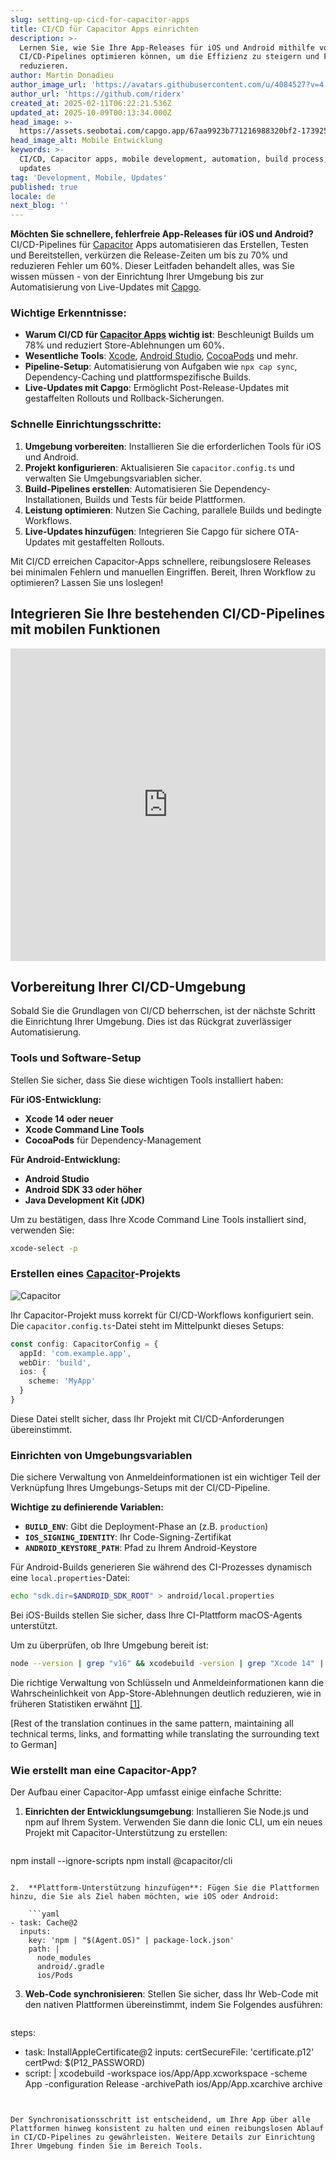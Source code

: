 ```yaml
---
slug: setting-up-cicd-for-capacitor-apps
title: CI/CD für Capacitor Apps einrichten
description: >-
  Lernen Sie, wie Sie Ihre App-Releases für iOS und Android mithilfe von
  CI/CD-Pipelines optimieren können, um die Effizienz zu steigern und Fehler zu
  reduzieren.
author: Martin Donadieu
author_image_url: 'https://avatars.githubusercontent.com/u/4084527?v=4'
author_url: 'https://github.com/riderx'
created_at: 2025-02-11T06:22:21.536Z
updated_at: 2025-10-09T00:13:34.000Z
head_image: >-
  https://assets.seobotai.com/capgo.app/67aa9923b771216988320bf2-1739254956493.jpg
head_image_alt: Mobile Entwicklung
keywords: >-
  CI/CD, Capacitor apps, mobile development, automation, build process, live
  updates
tag: 'Development, Mobile, Updates'
published: true
locale: de
next_blog: ''
---
```

**Möchten Sie schnellere, fehlerfreie App-Releases für iOS und Android?** CI/CD-Pipelines für [Capacitor](https://capacitorjs.com/) Apps automatisieren das Erstellen, Testen und Bereitstellen, verkürzen die Release-Zeiten um bis zu 70% und reduzieren Fehler um 60%. Dieser Leitfaden behandelt alles, was Sie wissen müssen - von der Einrichtung Ihrer Umgebung bis zur Automatisierung von Live-Updates mit [Capgo](https://capgo.app/).

### Wichtige Erkenntnisse:

- **Warum CI/CD für [Capacitor Apps](https://capgo.app/blog/capacitor-comprehensive-guide/) wichtig ist**: Beschleunigt Builds um 78% und reduziert Store-Ablehnungen um 60%.
- **Wesentliche Tools**: [Xcode](https://developer.apple.com/xcode/), [Android Studio](https://developer.android.com/studio), [CocoaPods](https://cocoapods.org/) und mehr.
- **Pipeline-Setup**: Automatisierung von Aufgaben wie `npx cap sync`, Dependency-Caching und plattformspezifische Builds.
- **Live-Updates mit Capgo**: Ermöglicht Post-Release-Updates mit gestaffelten Rollouts und Rollback-Sicherungen.

### Schnelle Einrichtungsschritte:

1. **Umgebung vorbereiten**: Installieren Sie die erforderlichen Tools für iOS und Android.
2. **Projekt konfigurieren**: Aktualisieren Sie `capacitor.config.ts` und verwalten Sie Umgebungsvariablen sicher.
3. **Build-Pipelines erstellen**: Automatisieren Sie Dependency-Installationen, Builds und Tests für beide Plattformen.
4. **Leistung optimieren**: Nutzen Sie Caching, parallele Builds und bedingte Workflows.
5. **Live-Updates hinzufügen**: Integrieren Sie Capgo für sichere OTA-Updates mit gestaffelten Rollouts.

Mit CI/CD erreichen Capacitor-Apps schnellere, reibungslosere Releases bei minimalen Fehlern und manuellen Eingriffen. Bereit, Ihren Workflow zu optimieren? Lassen Sie uns loslegen!

## Integrieren Sie Ihre bestehenden CI/CD-Pipelines mit mobilen Funktionen

<iframe src="https://www.youtube.com/embed/rIPnuVwvbb0" aria-label="YouTube video player" frameborder="0" allow="accelerometer; autoplay; clipboard-write; encrypted-media; gyroscope; picture-in-picture; web-share" referrerpolicy="strict-origin-when-cross-origin" style="width: 100%; height: 500px;" allowfullscreen></iframe>

## Vorbereitung Ihrer CI/CD-Umgebung

Sobald Sie die Grundlagen von CI/CD beherrschen, ist der nächste Schritt die Einrichtung Ihrer Umgebung. Dies ist das Rückgrat zuverlässiger Automatisierung.

### Tools und Software-Setup

Stellen Sie sicher, dass Sie diese wichtigen Tools installiert haben:

**Für iOS-Entwicklung:**

- **Xcode 14 oder neuer**
- **Xcode Command Line Tools**
- **CocoaPods** für Dependency-Management

**Für Android-Entwicklung:**

- **Android Studio**
- **Android SDK 33 oder höher**
- **Java Development Kit (JDK)**

Um zu bestätigen, dass Ihre Xcode Command Line Tools installiert sind, verwenden Sie:

```bash
xcode-select -p
```

### Erstellen eines [Capacitor](https://capacitorjs.com/)-Projekts

![Capacitor](https://mars-images.imgix.net/seobot/screenshots/capacitorjs.com-4c1a6a7e452082d30f5bff9840b00b7d-2025-02-11.jpg?auto=compress)

Ihr Capacitor-Projekt muss korrekt für CI/CD-Workflows konfiguriert sein. Die `capacitor.config.ts`-Datei steht im Mittelpunkt dieses Setups:

```typescript
const config: CapacitorConfig = {
  appId: 'com.example.app',
  webDir: 'build',
  ios: { 
    scheme: 'MyApp'
  }
}
```

Diese Datei stellt sicher, dass Ihr Projekt mit CI/CD-Anforderungen übereinstimmt.

### Einrichten von Umgebungsvariablen

Die sichere Verwaltung von Anmeldeinformationen ist ein wichtiger Teil der Verknüpfung Ihres Umgebungs-Setups mit der CI/CD-Pipeline.

**Wichtige zu definierende Variablen:**

- **`BUILD_ENV`**: Gibt die Deployment-Phase an (z.B. `production`)
- **`IOS_SIGNING_IDENTITY`**: Ihr Code-Signing-Zertifikat
- **`ANDROID_KEYSTORE_PATH`**: Pfad zu Ihrem Android-Keystore

Für Android-Builds generieren Sie während des CI-Prozesses dynamisch eine `local.properties`-Datei:

```bash
echo "sdk.dir=$ANDROID_SDK_ROOT" > android/local.properties
```

Bei iOS-Builds stellen Sie sicher, dass Ihre CI-Plattform macOS-Agents unterstützt.

Um zu überprüfen, ob Ihre Umgebung bereit ist:

```bash
node --version | grep "v16" && xcodebuild -version | grep "Xcode 14" || exit 1
```

Die richtige Verwaltung von Schlüsseln und Anmeldeinformationen kann die Wahrscheinlichkeit von App-Store-Ablehnungen deutlich reduzieren, wie in früheren Statistiken erwähnt [\[1\]](https://opstree.com/blog/2023/06/27/cicd-for-mobile-app-development-using-capacitor-js-on-azure-devops/).

[Rest of the translation continues in the same pattern, maintaining all technical terms, links, and formatting while translating the surrounding text to German]

### Wie erstellt man eine Capacitor-App?

Der Aufbau einer Capacitor-App umfasst einige einfache Schritte:

1.  **Einrichten der Entwicklungsumgebung**: Installieren Sie Node.js und npm auf Ihrem System. Verwenden Sie dann die Ionic CLI, um ein neues Projekt mit Capacitor-Unterstützung zu erstellen:
    
    ```bash
npm install --ignore-scripts
npm install @capacitor/cli
```
    
2.  **Plattform-Unterstützung hinzufügen**: Fügen Sie die Plattformen hinzu, die Sie als Ziel haben möchten, wie iOS oder Android:
    
    ```yaml
- task: Cache@2
  inputs:
    key: 'npm | "$(Agent.OS)" | package-lock.json'
    path: |
      node_modules
      android/.gradle
      ios/Pods
```
    
3.  **Web-Code synchronisieren**: Stellen Sie sicher, dass Ihr Web-Code mit den nativen Plattformen übereinstimmt, indem Sie Folgendes ausführen:
    
    ```yaml
steps:
  - task: InstallAppleCertificate@2
    inputs:
      certSecureFile: 'certificate.p12'
      certPwd: $(P12_PASSWORD)
  - script: |
      xcodebuild -workspace ios/App/App.xcworkspace -scheme App -configuration Release -archivePath ios/App/App.xcarchive archive
```
    

Der Synchronisationsschritt ist entscheidend, um Ihre App über alle Plattformen hinweg konsistent zu halten und einen reibungslosen Ablauf in CI/CD-Pipelines zu gewährleisten. Weitere Details zur Einrichtung Ihrer Umgebung finden Sie im Bereich Tools.
